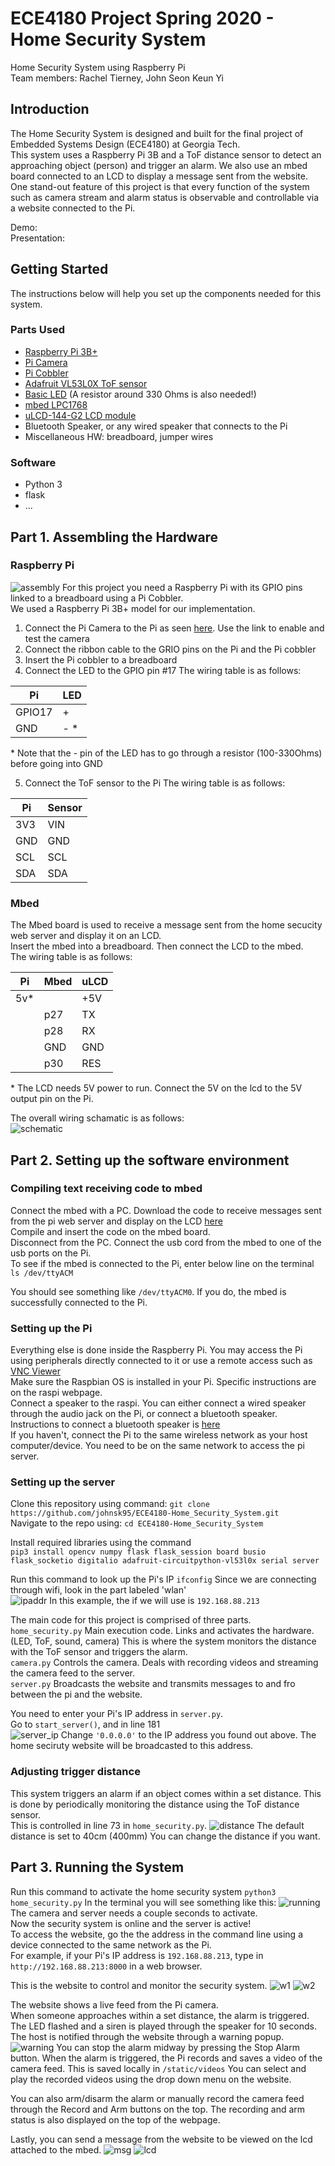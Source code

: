 # ECE4180 Project Spring 2020 - Home Security System
Home Security System using Raspberry Pi  
Team members: Rachel Tierney, John Seon Keun Yi  

## Introduction
The Home Security System is designed and built for the final project of Embedded Systems Design (ECE4180) at Georgia Tech.  
This system uses a Raspberry Pi 3B and a ToF distance sensor to detect an approaching object (person) and trigger an alarm.
We also use an mbed board connected to an LCD to display a message sent from the website.   
One stand-out feature of this project is that every function of the system such as camera stream and alarm status is observable and controllable via a website connected to the Pi. 

Demo:  
Presentation: 

## Getting Started
The instructions below will help you set up the components needed for this system. 

### Parts Used
- [Raspberry Pi 3B+](https://www.raspberrypi.org/products/raspberry-pi-3-model-b-plus/)
- [Pi Camera](https://www.raspberrypi.org/products/camera-module-v2/)
- [Pi Cobbler](https://thepihut.com/products/adafruit-assembled-pi-t-cobbler-plus-gpio-breakout-pi-a-b-pi-2-pi-3-zero)
- [Adafruit VL53L0X ToF sensor](https://www.adafruit.com/product/3317)
- [Basic LED](https://www.sparkfun.com/products/9590) (A resistor around 330 Ohms is also needed!)
- [mbed LPC1768](https://os.mbed.com/platforms/mbed-LPC1768/)
- [uLCD-144-G2 LCD module](https://4dsystems.com.au/ulcd-144-g2)
- Bluetooth Speaker, or any wired speaker that connects to the Pi
- Miscellaneous HW: breadboard, jumper wires

### Software
- Python 3
- flask
- ...

## Part 1. Assembling the Hardware
### Raspberry Pi
![assembly](https://i.imgur.com/Rb73GCd.jpg|width=100)
For this project you need a Raspberry Pi with its GPIO pins linked to a breadboard using a Pi Cobbler.  
We used a Raspberry Pi 3B+ model for our implementation.  
1. Connect the Pi Camera to the Pi as seen [here](https://projects.raspberrypi.org/en/projects/getting-started-with-picamera). Use the link to enable and test the camera
2. Connect the ribbon cable to the GRIO pins on the Pi and the Pi cobbler
3. Insert the Pi cobbler to a breadboard
4. Connect the LED to the GPIO pin #17
The wiring table is as follows:  

| Pi | LED |
| --- | --- |
| GPIO17 | + |
| GND | - * |  

\* Note that the - pin of the LED has to go through a resistor (100-330Ohms) before going into GND  

5. Connect the ToF sensor to the Pi
The wiring table is as follows: 

| Pi | Sensor |
| --- | --- |
| 3V3 | VIN |
| GND | GND |
| SCL | SCL |
| SDA | SDA |  

### Mbed 
The Mbed board is used to receive a message sent from the home secucity web server and display it on an LCD.  
Insert the mbed into a breadboard. Then connect the LCD to the mbed.  
The wiring table is as follows:    

| Pi | Mbed | uLCD |
| --- | --- | --- |
| 5v* |  | +5V |
|  | p27 |  TX  |
|  | p28 |  RX  |
|  | GND |  GND  |
|  | p30 |  RES  |

\* The LCD needs 5V power to run. Connect the 5V on the lcd to the 5V output pin on the Pi. 

The overall wiring schamatic is as follows:  
![schematic](https://i.imgur.com/bKOOpgh.png)

## Part 2. Setting up the software environment  
### Compiling text receiving code to mbed
Connect the mbed with a PC. Download the code to receive messages sent from the pi web server and display on the LCD [here](https://os.mbed.com/users/jyi62/code/serialtoLCD/)  
Compile and insert the code on the mbed board.  
Disconnect from the PC. Connect the usb cord from the mbed to one of the usb ports on the Pi.  
To see if the mbed is connected to the Pi, enter below line on the terminal  
``` ls /dev/ttyACM ```  

You should see something like `/dev/ttyACM0`. If you do, the mbed is successfully connected to the Pi.  

### Setting up the Pi 
Everything else is done inside the Raspberry Pi. You may access the Pi using peripherals directly connected to it or use a remote access such as [VNC Viewer](https://www.realvnc.com/en/connect/download/viewer/0)  
Make sure the Raspbian OS is installed in your Pi. Specific instructions are on the raspi webpage.  
Connect a speaker to the raspi. You can either connect a wired speaker through the audio jack on the Pi, or connect a bluetooth speaker. Instructions to connect a bluetooth speaker is [here](https://github.com/binnes/tobyjnr/wiki/Getting-Sound-to-work-on-the-Raspberry-Pi)  
If you haven't, connect the Pi to the same wireless network as your host computer/device. You need to be on the same network to access the pi server.  

### Setting up the server
Clone this repository using command:
```git clone https://github.com/johnsk95/ECE4180-Home_Security_System.git```  
Navigate to the repo using:
```cd ECE4180-Home_Security_System```

Install required libraries using the command  
```pip3 install opencv numpy flask flask_session board busio flask_socketio digitalio adafruit-circuitpython-vl53l0x serial server```

Run this command to look up the Pi's IP
```ifconfig```
Since we are connecting through wifi, look in the part labeled 'wlan'  
![ipaddr](https://i.imgur.com/ELT4o66.png)
In this example, the if we will use is `192.168.88.213`  

The main code for this project is comprised of three parts.  
`home_security.py` Main execution code. Links and activates the hardware. (LED, ToF, sound, camera) This is where the system monitors the distance with the ToF sensor and triggers the alarm.  
`camera.py` Controls the camera. Deals with recording videos and streaming the camera feed to the server.  
`server.py` Broadcasts the website and transmits messages to and fro between the pi and the website.  

You need to enter your Pi's IP address in `server.py`.  
Go to `start_server()`, and in line 181  
![server_ip](https://i.imgur.com/BuOFfkr.png)
Change `'0.0.0.0'` to the IP address you found out above.  The home seciruty website will be broadcasted to this address.  

### Adjusting trigger distance
This system triggers an alarm if an object comes within a set distance. This is done by periodically monitoring the distance using the ToF distance sensor.  
This is controlled in line 73 in `home_security.py`. 
![distance](https://i.imgur.com/dHfyXkK.png)
The default distance is set to 40cm (400mm) You can change the distance if you want. 

## Part 3. Running the System
Run this command to activate the home security system
```python3 home_security.py```
In the terminal you will see something like this:
![running](https://i.imgur.com/ZFX34Q1.png)
The camera and server needs a couple seconds to activate.  
Now the security system is online and the server is active!  
To access the website, go the the address in the command line using a device connected to the same network as the Pi.  
For example, if your Pi's IP address is `192.168.88.213`, type in `http://192.168.88.213:8000` in a web browser.  

This is the website to control and monitor the security system. 
![w1](https://i.imgur.com/Wmfke8C.png)
![w2](https://i.imgur.com/ARpwagC.png)

The website shows a live feed from the Pi camera.  
When someone approaches within a set distance, the alarm is triggered. The LED flashed and a siren is played through the speaker for 10 seconds. The host is notified through the website through a warning popup.
![warning](https://i.imgur.com/3toJMxC.png)
You can stop the alarm midway by pressing the Stop Alarm button. 
When the alarm is triggered, the Pi records and saves a video of the camera feed. This is saved locally in `/static/videos` You can select and play the recorded videos using the drop down menu on the website.  

You can also arm/disarm the alarm or manually record the camera feed through the Record and Arm buttons on the top. The recording and arm status is also displayed on the top of the webpage.  

Lastly, you can send a message from the website to be viewed on the lcd attached to the mbed. 
![msg](https://i.imgur.com/thZ0Bjr.png)
![lcd](https://i.imgur.com/TFQStrw.jpg|height=200)